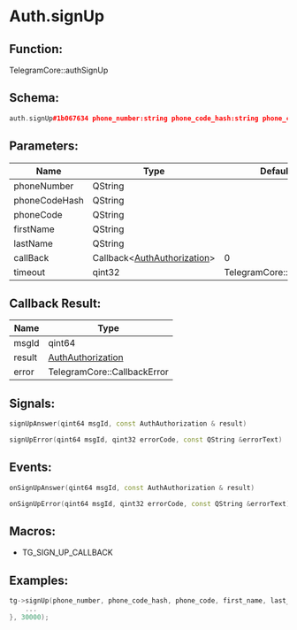 # Auth.signUp

## Function:

TelegramCore::authSignUp

## Schema:

```c++
auth.signUp#1b067634 phone_number:string phone_code_hash:string phone_code:string first_name:string last_name:string = auth.Authorization;
```
## Parameters:

|Name|Type|Default|
|----|----|-------|
|phoneNumber|QString||
|phoneCodeHash|QString||
|phoneCode|QString||
|firstName|QString||
|lastName|QString||
|callBack|Callback&lt;[AuthAuthorization](../../types/authauthorization.md)&gt;|0|
|timeout|qint32|TelegramCore::timeOut()|

## Callback Result:

|Name|Type|
|----|----|
|msgId|qint64|
|result|[AuthAuthorization](../../types/authauthorization.md)|
|error|TelegramCore::CallbackError|

## Signals:

```c++
signUpAnswer(qint64 msgId, const AuthAuthorization & result)
```
```c++
signUpError(qint64 msgId, qint32 errorCode, const QString &errorText)
```

## Events:

```c++
onSignUpAnswer(qint64 msgId, const AuthAuthorization & result)
```
```c++
onSignUpError(qint64 msgId, qint32 errorCode, const QString &errorText)
```

## Macros:

* TG_SIGN_UP_CALLBACK

## Examples:

```c++
tg->signUp(phone_number, phone_code_hash, phone_code, first_name, last_name, [=](TG_SIGN_UP_CALLBACK){
    ...
}, 30000);
```
